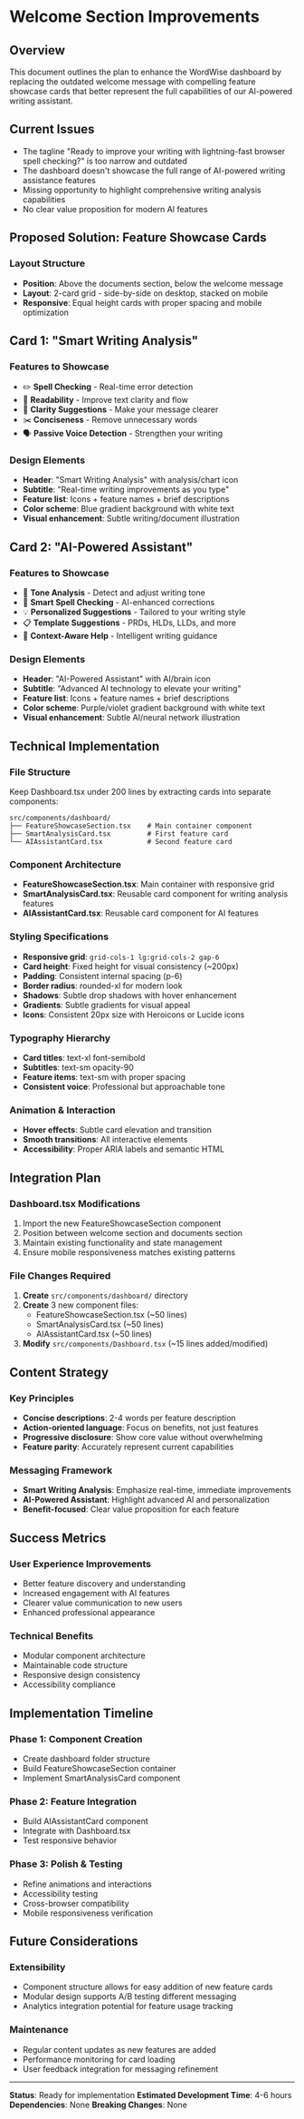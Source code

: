 # Welcome Section Improvements

## Overview
This document outlines the plan to enhance the WordWise dashboard by replacing the outdated welcome message with compelling feature showcase cards that better represent the full capabilities of our AI-powered writing assistant.

## Current Issues
- The tagline "Ready to improve your writing with lightning-fast browser spell checking?" is too narrow and outdated
- The dashboard doesn't showcase the full range of AI-powered writing assistance features
- Missing opportunity to highlight comprehensive writing analysis capabilities
- No clear value proposition for modern AI features

## Proposed Solution: Feature Showcase Cards

### Layout Structure
- **Position**: Above the documents section, below the welcome message
- **Layout**: 2-card grid - side-by-side on desktop, stacked on mobile
- **Responsive**: Equal height cards with proper spacing and mobile optimization

## Card 1: "Smart Writing Analysis"

### Features to Showcase
- ✏️ **Spell Checking** - Real-time error detection
- 📖 **Readability** - Improve text clarity and flow  
- 🎯 **Clarity Suggestions** - Make your message clearer
- ✂️ **Conciseness** - Remove unnecessary words
- 🗣️ **Passive Voice Detection** - Strengthen your writing

### Design Elements
- **Header**: "Smart Writing Analysis" with analysis/chart icon
- **Subtitle**: "Real-time writing improvements as you type"
- **Feature list**: Icons + feature names + brief descriptions
- **Color scheme**: Blue gradient background with white text
- **Visual enhancement**: Subtle writing/document illustration

## Card 2: "AI-Powered Assistant"

### Features to Showcase
- 🤖 **Tone Analysis** - Detect and adjust writing tone
- 🎯 **Smart Spell Checking** - AI-enhanced corrections
- 💡 **Personalized Suggestions** - Tailored to your writing style
- 📋 **Template Suggestions** - PRDs, HLDs, LLDs, and more
- 🔮 **Context-Aware Help** - Intelligent writing guidance

### Design Elements
- **Header**: "AI-Powered Assistant" with AI/brain icon
- **Subtitle**: "Advanced AI technology to elevate your writing"
- **Feature list**: Icons + feature names + brief descriptions
- **Color scheme**: Purple/violet gradient background with white text
- **Visual enhancement**: Subtle AI/neural network illustration

## Technical Implementation

### File Structure
Keep Dashboard.tsx under 200 lines by extracting cards into separate components:

```
src/components/dashboard/
├── FeatureShowcaseSection.tsx    # Main container component
├── SmartAnalysisCard.tsx         # First feature card
└── AIAssistantCard.tsx           # Second feature card
```

### Component Architecture
- **FeatureShowcaseSection.tsx**: Main container with responsive grid
- **SmartAnalysisCard.tsx**: Reusable card component for writing analysis features
- **AIAssistantCard.tsx**: Reusable card component for AI features

### Styling Specifications
- **Responsive grid**: `grid-cols-1 lg:grid-cols-2 gap-6`
- **Card height**: Fixed height for visual consistency (~200px)
- **Padding**: Consistent internal spacing (p-6)
- **Border radius**: rounded-xl for modern look
- **Shadows**: Subtle drop shadows with hover enhancement
- **Gradients**: Subtle gradients for visual appeal
- **Icons**: Consistent 20px size with Heroicons or Lucide icons

### Typography Hierarchy
- **Card titles**: text-xl font-semibold
- **Subtitles**: text-sm opacity-90
- **Feature items**: text-sm with proper spacing
- **Consistent voice**: Professional but approachable tone

### Animation & Interaction
- **Hover effects**: Subtle card elevation and transition
- **Smooth transitions**: All interactive elements
- **Accessibility**: Proper ARIA labels and semantic HTML

## Integration Plan

### Dashboard.tsx Modifications
1. Import the new FeatureShowcaseSection component
2. Position between welcome section and documents section
3. Maintain existing functionality and state management
4. Ensure mobile responsiveness matches existing patterns

### File Changes Required
1. **Create** `src/components/dashboard/` directory
2. **Create** 3 new component files:
   - FeatureShowcaseSection.tsx (~50 lines)
   - SmartAnalysisCard.tsx (~50 lines)
   - AIAssistantCard.tsx (~50 lines)
3. **Modify** `src/components/Dashboard.tsx` (~15 lines added/modified)

## Content Strategy

### Key Principles
- **Concise descriptions**: 2-4 words per feature description
- **Action-oriented language**: Focus on benefits, not just features
- **Progressive disclosure**: Show core value without overwhelming
- **Feature parity**: Accurately represent current capabilities

### Messaging Framework
- **Smart Writing Analysis**: Emphasize real-time, immediate improvements
- **AI-Powered Assistant**: Highlight advanced AI and personalization
- **Benefit-focused**: Clear value proposition for each feature

## Success Metrics

### User Experience Improvements
- Better feature discovery and understanding
- Increased engagement with AI features
- Clearer value communication to new users
- Enhanced professional appearance

### Technical Benefits
- Modular component architecture
- Maintainable code structure
- Responsive design consistency
- Accessibility compliance

## Implementation Timeline

### Phase 1: Component Creation
- Create dashboard folder structure
- Build FeatureShowcaseSection container
- Implement SmartAnalysisCard component

### Phase 2: Feature Integration
- Build AIAssistantCard component
- Integrate with Dashboard.tsx
- Test responsive behavior

### Phase 3: Polish & Testing
- Refine animations and interactions
- Accessibility testing
- Cross-browser compatibility
- Mobile responsiveness verification

## Future Considerations

### Extensibility
- Component structure allows for easy addition of new feature cards
- Modular design supports A/B testing different messaging
- Analytics integration potential for feature usage tracking

### Maintenance
- Regular content updates as new features are added
- Performance monitoring for card loading
- User feedback integration for messaging refinement

---

**Status**: Ready for implementation
**Estimated Development Time**: 4-6 hours
**Dependencies**: None
**Breaking Changes**: None 